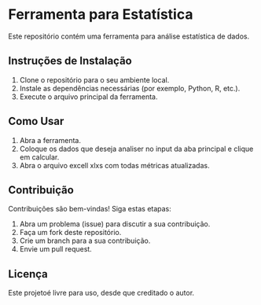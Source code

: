 # Ferramenta para Estatística

Este repositório contém uma ferramenta para análise estatística de dados.

## Instruções de Instalação

1. Clone o repositório para o seu ambiente local.
2. Instale as dependências necessárias (por exemplo, Python, R, etc.).
3. Execute o arquivo principal da ferramenta.

## Como Usar

1. Abra a ferramenta.
2. Coloque os dados que deseja analiser no input da aba principal e clique em calcular.
4. Abra o arquivo excell xlxs com todas métricas atualizadas.

## Contribuição

Contribuições são bem-vindas! Siga estas etapas:

1. Abra um problema (issue) para discutir a sua contribuição.
2. Faça um fork deste repositório.
3. Crie um branch para a sua contribuição.
4. Envie um pull request.

## Licença

Este projetoé livre para uso, desde que creditado o autor.
